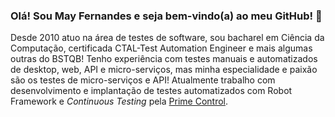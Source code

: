 ### Olá! Sou May Fernandes e seja bem-vindo(a) ao meu GitHub! 👋
Desde 2010 atuo na área de testes de software, sou bacharel em Ciência da Computação, certificada CTAL-Test Automation Engineer e mais algumas outras do BSTQB! Tenho experiência com testes manuais e automatizados de desktop, web, API e micro-serviços, mas minha especialidade e paixão são os testes de micro-serviços e API! Atualmente trabalho com desenvolvimento e implantação de testes automatizados com Robot Framework e *Continuous Testing* pela [Prime Control](https://www.primecontrol.com.br/).

<!--
**mayribeirofernandes/mayribeirofernandes** is a ✨ _special_ ✨ repository because its `README.md` (this file) appears on your GitHub profile.

Here are some ideas to get you started:

- 🔭 I’m currently working on ...
- 🌱 I’m currently learning ...
- 👯 I’m looking to collaborate on ...
- 🤔 I’m looking for help with ...
- 💬 Ask me about ...
- 📫 How to reach me: ...
- 😄 Pronouns: ...
- ⚡ Fun fact: ...
-->
